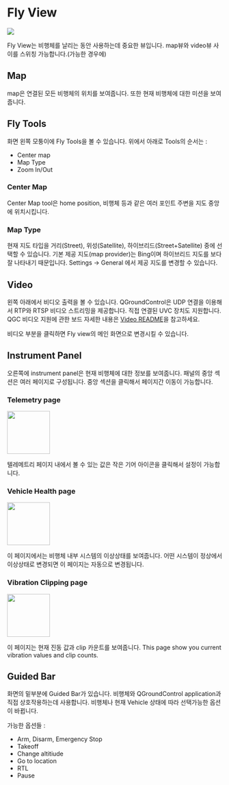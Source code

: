 # Fly View

![](../QuickStart/ConnectedVehicle.jpg)

Fly View는 비행체를 날리는 동안 사용하는데 중요한 뷰입니다. map뷰와 video뷰 사이를 스위칭 가능합니다.(가능한 경우에)

## Map

map은 연결된 모든 비행체의 위치를 보여줍니다. 또한 현재 비행체에 대한 미션을 보여줍니다.

## Fly Tools
화면 왼쪽 모퉁이에 Fly Tools을 볼 수 있습니다. 위에서 아래로 Tools의 순서는 :

* Center map
* Map Type
* Zoom In/Out

### Center Map
Center Map tool은 home position, 비행체 등과 같은 여러 포인트 주변을 지도 중앙에 위치시킵니다.

### Map Type
현재 지도 타입을 거리(Street), 위성(Satellite), 하이브리드(Street+Satellite) 중에 선택할 수 있습니다. 기본 제공 지도(map provider)는 Bing이며 하이브리드 지도를 보다 잘 나타내기 때문입니다. Settings -> General 에서 제공 지도를 변경할 수 있습니다.

## Video
왼쪽 아래에서 비디오 출력을 볼 수 있습니다. QGroundControl은 UDP 연결을 이용해서 RTP와 RTSP 비디오 스트리밍을 제공합니다. 직접 연결된 UVC 장치도 지원합니다. QGC 비디오 지원에 관한 보드 자세한 내용은 [Video README](https://github.com/mavlink/qgroundcontrol/blob/master/src/VideoStreaming/README.md)을 참고하세요.

비디오 부분을 클릭하면 Fly view의 메인 화면으로 변경시킬 수 있습니다.

## Instrument Panel
오른쪽에 instrument panel은 현재 비행체에 대한 정보를 보여줍니다. 패널의 중앙 섹션은 여러 페이지로 구성됩니다. 중앙 섹션을 클릭해서 페이지간 이동이 가능합니다. 

### Telemetry page

<img src="InstrumentTelemetryPage.jpg" style="width: 100px;"/>

텔레메트리 페이지 내에서 볼 수 있는 값은 작은 기어 아이콘을 클릭해서 설정이 가능합니다.

### Vehicle Health page

<img src="InstrumentHealthPage.jpg" style="width: 100px;"/>

이 페이지에서는 비행체 내부 시스템의 이상상태를 보여줍니다. 어떤 시스템이 정상에서 이상상태로 변경되면 이 페이지는 자동으로 변경됩니다.

### Vibration Clipping page

<img src="InstrumentClipPage.jpg" style="width: 100px;"/>

이 페이지는 현재 진동 값과 clip 카운트를 보여줍니다.
This page show you current vibration values and clip counts.

## Guided Bar
화면의 밑부분에 Guided Bar가 있습니다. 비행체와 QGroundControl application과 직접 상호작용하는데 사용합니다. 비행체나 현재 Vehicle 상태에 따라 선택가능한 옵션이 바뀝니다.

가능한 옵션들 :

* Arm, Disarm, Emergency Stop
* Takeoff
* Change altitiude
* Go to location
* RTL
* Pause
